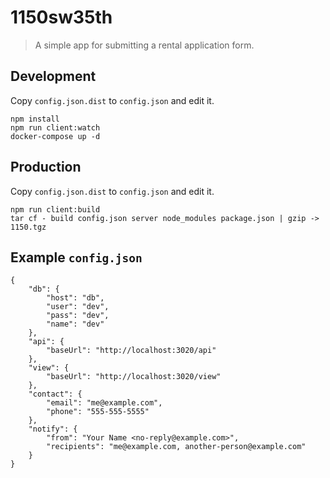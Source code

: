 # 1150sw35th

> A simple app for submitting a rental application form.

## Development

Copy `config.json.dist` to `config.json` and edit it.

```
npm install
npm run client:watch
docker-compose up -d
```

## Production

Copy `config.json.dist` to `config.json` and edit it.

```
npm run client:build
tar cf - build config.json server node_modules package.json | gzip -> 1150.tgz
```

## Example `config.json`

```
{
    "db": {
        "host": "db",
        "user": "dev",
        "pass": "dev",
        "name": "dev"
    },
    "api": {
        "baseUrl": "http://localhost:3020/api"
    },
    "view": {
        "baseUrl": "http://localhost:3020/view"
    },
    "contact": {
        "email": "me@example.com",
        "phone": "555-555-5555"
    },
    "notify": {
        "from": "Your Name <no-reply@example.com>",
        "recipients": "me@example.com, another-person@example.com"
    }
}
```
